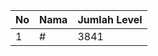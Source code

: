 | No | Nama            | Jumlah Level |
|----|-----------------|--------------|
| 1  | #    |    3841        |
